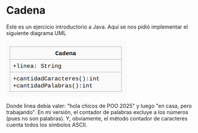 # Cadena

Este es un ejercicio introductorio a Java.
Aquí se nos pidió implementar el siguiente diagrama UML

![Imagen UML](./UML.png "Diagrama UML")

Donde linea debía valer: "hola chicos de POO 2025" y luego "en casa, pero trabajando".
En mi versión, el contador de palabras excluye a los números (pues no son palabras).
Y, obviamente, el método contador de caracteres cuenta todos los símbolos ASCII.
